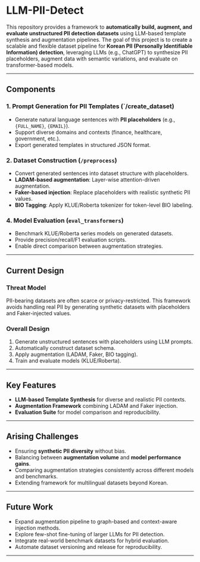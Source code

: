 # LLM-PII-Detect  

This repository provides a framework to **automatically build, augment, and evaluate unstructured PII detection datasets** using LLM-based template synthesis and augmentation pipelines. The goal of this project is to create a scalable and flexible dataset pipeline for **Korean PII (Personally Identifiable Information) detection**, leveraging LLMs (e.g., ChatGPT) to synthesize PII placeholders, augment data with semantic variations, and evaluate on transformer-based models.  

---

## Components  

### 1. Prompt Generation for PII Templates (`/create_dataset)  
- Generate natural language sentences with **PII placeholders** (e.g., `{FULL_NAME}`, `{EMAIL}`).  
- Support diverse domains and contexts (finance, healthcare, government, etc.).  
- Export generated templates in structured JSON format.  

### 2. Dataset Construction (`/preprocess`)  
- Convert generated sentences into dataset structure with placeholders.
- **LADAM-based augmentation**: Layer-wise attention-driven augmentation.  
- **Faker-based injection**: Replace placeholders with realistic synthetic PII values.  
- **BIO Tagging**: Apply KLUE/Roberta tokenizer for token-level BIO labeling.  

### 4. Model Evaluation (`eval_transformers`)  
- Benchmark KLUE/Roberta series models on generated datasets.  
- Provide precision/recall/F1 evaluation scripts.  
- Enable direct comparison between augmentation strategies.  

---

## Current Design  

### Threat Model  
PII-bearing datasets are often scarce or privacy-restricted. This framework avoids handling real PII by generating synthetic datasets with placeholders and Faker-injected values.  

### Overall Design  
1. Generate unstructured sentences with placeholders using LLM prompts.  
2. Automatically construct dataset schema.  
3. Apply augmentation (LADAM, Faker, BIO tagging).  
4. Train and evaluate models (KLUE/Roberta).  

---

## Key Features  

- **LLM-based Template Synthesis** for diverse and realistic PII contexts.  
- **Augmentation Framework** combining LADAM and Faker injection.  
- **Evaluation Suite** for model comparison and reproducibility.  

---

## Arising Challenges  

- Ensuring **synthetic PII diversity** without bias.  
- Balancing between **augmentation volume** and **model performance gains**.  
- Comparing augmentation strategies consistently across different models and benchmarks.  
- Extending framework for multilingual datasets beyond Korean.  

---

## Future Work  

- Expand augmentation pipeline to graph-based and context-aware injection methods.  
- Explore few-shot fine-tuning of larger LLMs for PII detection.  
- Integrate real-world benchmark datasets for hybrid evaluation.  
- Automate dataset versioning and release for reproducibility.  

---
